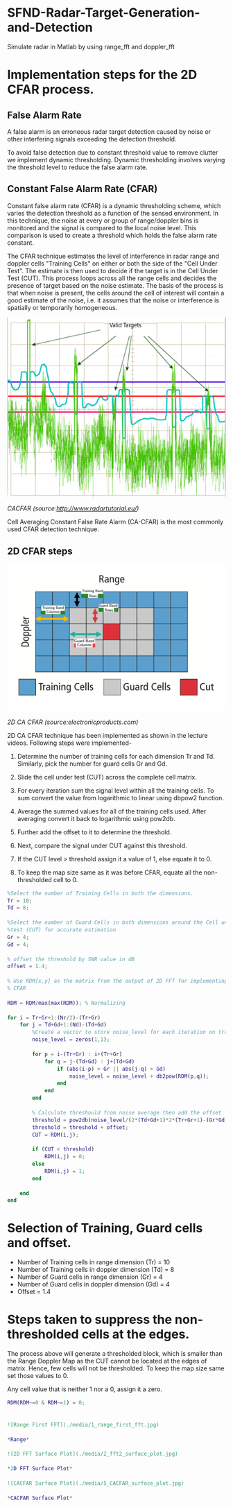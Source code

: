 # SFND-Radar-Target-Generation-and-Detection
Simulate radar in Matlab by using range_fft and doppler_fft

# Implementation steps for the 2D CFAR process.
## False Alarm Rate
A false alarm is an erroneous radar target detection caused by noise or other interfering signals exceeding the detection threshold.

To avoid false detection due to constant threshold value to remove clutter we implement dynamic thresholding. Dynamic thresholding involves varying the threshold level to reduce the false alarm rate.

## Constant False Alarm Rate (CFAR)
 Constant false alarm rate (CFAR) is a dynamic thresholding scheme, which varies the detection threshold as a function of the sensed environment. In this technique, the noise at every or group of range/doppler bins is monitored and the signal is compared to the local noise level. This comparison is used to create a threshold which holds the false alarm rate constant.

 The CFAR technique estimates the level of interference in radar range and doppler cells "Training Cells" on either or both the side of the "Cell Under Test". The estimate is then used to decide if the target is in the Cell Under Test (CUT). This process loops across all the range cells and decides  the presence of target based on the noise estimate. The basis of the process is that when noise is present, the cells around the cell of interest will contain a good estimate of the noise, i.e. it assumes that the noise or interference is spatially or temporarily homogeneous.

 ![CACFAR](./media/CACFAR)

 *CACFAR (source:http://www.radartutorial.eu/)*

Cell Averaging Constant False Rate Alarm  (CA-CFAR) is the most commonly used CFAR detection technique.

 ## 2D CFAR steps
![2D CFAR](./media/2DCACFAR)

*2D CA CFAR (source:electronicproducts.com)*

2D CA CFAR technique has been implemented as shown in the lecture videos. Following steps were implemented-

1. Determine the number of training cells for each dimension Tr and Td. Similarly, pick the number for guard cells Gr and Gd.

2. Slide the cell under test (CUT) across the complete cell matrix.

3. For every iteration sum the signal level within all the training cells. To sum convert the value from logarithmic to linear using dbpow2 function.

4. Average the summed values for all of the training cells used. After averaging convert it back to logarithmic using pow2db.

5. Further add the offset to it to determine the threshold.

6. Next, compare the signal under CUT against this threshold.

7. If the CUT level > threshold assign it a value of 1, else equate it to 0.

8. To keep the map size same as it was before CFAR, equate all the non-thresholded cell to 0.

```matlab script
%Select the number of Training Cells in both the dimensions.
Tr = 10;
Td = 8;

%Select the number of Guard Cells in both dimensions around the Cell under
%test (CUT) for accurate estimation
Gr = 4;
Gd = 4;

% offset the threshold by SNR value in dB
offset = 1.4;

% Use RDM[x,y] as the matrix from the output of 2D FFT for implementing
% CFAR

RDM = RDM/max(max(RDM)); % Normalizing

for i = Tr+Gr+1:(Nr/2)-(Tr+Gr)
    for j = Td+Gd+1:(Nd)-(Td+Gd)
        %Create a vector to store noise_level for each iteration on training cells
        noise_level = zeros(1,1);

        for p = i-(Tr+Gr) : i+(Tr+Gr)
            for q = j-(Td+Gd) : j+(Td+Gd)
                if (abs(i-p) > Gr || abs(j-q) > Gd)
                    noise_level = noise_level + db2pow(RDM(p,q));
                end
            end
        end

        % Calculate threshould from noise average then add the offset
        threshold = pow2db(noise_level/(2*(Td+Gd+1)*2*(Tr+Gr+1)-(Gr*Gd)-1));
        threshold = threshold + offset;
        CUT = RDM(i,j);

        if (CUT < threshold)
            RDM(i,j) = 0;
        else
            RDM(i,j) = 1;
        end

    end
end
```

# Selection of Training, Guard cells and offset.
- Number of Training cells in range dimension (Tr) = 10
- Number of Training cells in doppler dimension (Td) = 8
- Number of Guard cells in range dimension (Gr) = 4
- Number of Guard cells in doppler dimension (Gd) = 4
- Offset = 1.4

# Steps taken to suppress the non-thresholded cells at the edges.
The process above will generate a thresholded block, which is smaller than the Range Doppler Map as the CUT cannot be located at the edges of matrix. Hence, few cells will not be thresholded. To keep the map size same set those values to 0.

Any cell value that is neither 1 nor a 0, assign it a zero.
```matlab script
RDM(RDM~=0 & RDM~=1) = 0;


![Range First FFT](./media/1_range_first_fft.jpg)

*Range*

![2D FFT Surface Plot](./media/2_fft2_surface_plot.jpg)

*2D FFT Surface Plot*

![CACFAR Surface Plot](./media/5_CACFAR_surface_plot.jpg)

*CACFAR Surface Plot*


